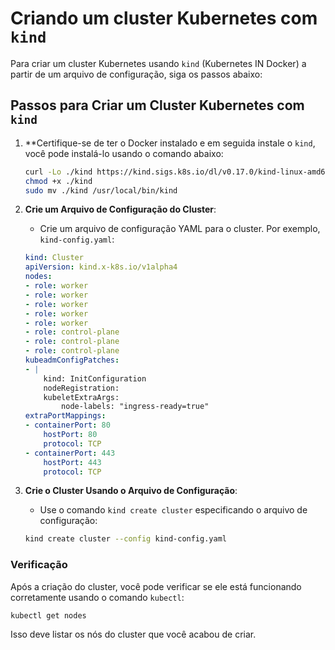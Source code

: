 # Criando um cluster Kubernetes com `kind`

Para criar um cluster Kubernetes usando `kind` (Kubernetes IN Docker) a partir de um arquivo de configuração, siga os passos abaixo:

## Passos para Criar um Cluster Kubernetes com `kind`

1. **Certifique-se de ter o Docker instalado e em seguida instale o `kind`, você pode instalá-lo usando o comando abaixo:

    ```bash
    curl -Lo ./kind https://kind.sigs.k8s.io/dl/v0.17.0/kind-linux-amd64
    chmod +x ./kind
    sudo mv ./kind /usr/local/bin/kind
    ```

2. **Crie um Arquivo de Configuração do Cluster**:
    - Crie um arquivo de configuração YAML para o cluster. Por exemplo, `kind-config.yaml`:

    ```yaml
    kind: Cluster
    apiVersion: kind.x-k8s.io/v1alpha4
    nodes:
    - role: worker
    - role: worker
    - role: worker
    - role: worker
    - role: worker
    - role: control-plane
    - role: control-plane
    - role: control-plane
    kubeadmConfigPatches:
    - |
        kind: InitConfiguration
        nodeRegistration:
        kubeletExtraArgs:
            node-labels: "ingress-ready=true"
    extraPortMappings:
    - containerPort: 80
        hostPort: 80
        protocol: TCP
    - containerPort: 443
        hostPort: 443
        protocol: TCP
    ```

3. **Crie o Cluster Usando o Arquivo de Configuração**:
    - Use o comando `kind create cluster` especificando o arquivo de configuração:

    ```bash
    kind create cluster --config kind-config.yaml
    ```

### Verificação

Após a criação do cluster, você pode verificar se ele está funcionando corretamente usando o comando `kubectl`:

```bash
kubectl get nodes
```

Isso deve listar os nós do cluster que você acabou de criar.
